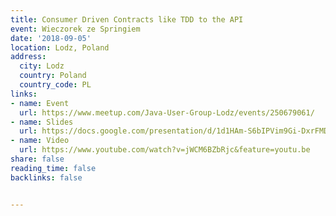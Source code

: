 ```yaml
---
title: Consumer Driven Contracts like TDD to the API
event: Wieczorek ze Springiem
date: '2018-09-05'
location: Lodz, Poland
address:
  city: Lodz
  country: Poland
  country_code: PL
links:
- name: Event
  url: https://www.meetup.com/Java-User-Group-Lodz/events/250679061/
- name: Slides
  url: https://docs.google.com/presentation/d/1d1HAm-S6bIPVim9Gi-DxrFMDi1GxK2Zz7AubtVtjbyo/edit#slide=id.g28446d2d55_0_1
- name: Video
  url: https://www.youtube.com/watch?v=jWCM6BZbRjc&feature=youtu.be
share: false
reading_time: false
backlinks: false


---
```

